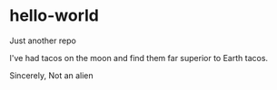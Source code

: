 # hello-world
Just another repo

I've had tacos on the moon and find them far superior to Earth tacos.

Sincerely,
Not an alien
